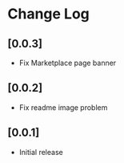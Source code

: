 # Change Log
## [0.0.3]

- Fix Marketplace page banner
## [0.0.2]

- Fix readme image problem
## [0.0.1]

- Initial release
